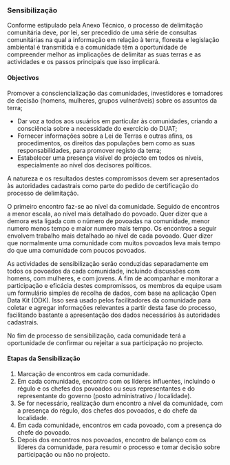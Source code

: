 ### Sensibilização

Conforme estipulado pela Anexo Técnico, o processo de delimitação comunitária deve, por lei, ser precedido de uma série de consultas comunitárias na qual a informação em relação à terra, floresta e legislação ambiental é transmitida e a comunidade têm a oportunidade de compreender melhor as implicações de delimitar as suas terras e as actividades e os passos principais que isso implicará.

#### Objectivos

Promover a consciencialização das comunidades, investidores e tomadores de decisão \(homens, mulheres, grupos vulneráveis\) sobre os assuntos da terra;

* Dar voz a todos aos usuários em particular às comunidades, criando a consciência sobre a necessidade do exercício do DUAT; 
* Fornecer informações sobre a Lei de Terras e outras afins, os procedimentos, os direitos das populações bem como as suas responsabilidades, para promover registo da terra;
* Estabelecer uma presença visível do projecto em todos os níveis, especialmente ao nível dos decisores políticos.



A natureza e os resultados destes compromissos devem ser apresentados às autoridades cadastrais como parte do pedido de certificação do processo de delimitação.

O primeiro encontro faz-se ao nível da comunidade.  Seguido de encontros a menor escala, ao nível mais detalhado do povoado.  Quer dizer que a demora esta ligada com o número de povoadas na comunidade, menor numero menos tempo e maior numero mais tempo. Os encontros a seguir envolvem trabalho mais detalhado ao nível de cada povoado. Quer dizer que normalmente uma comunidade com muitos povoados leva mais tempo do que uma comunidade com poucos povoados.

As actividades de sensibilização serão conduzidas separadamente em todos os povoados da cada comunidade, incluindo discussões com homens, com mulheres, e com jovens. A fim de acompanhar e monitorar a participação e eficácia destes compromissos, os membros da equipe usam um formulário simples de recolha de dados, com base na aplicação Open Data Kit \(ODK\). Isso será usado pelos facilitadores da comunidade para coletar e agregar informações relevantes a partir desta fase do processo, facilitando bastante a apresentação dos dados necessários às autoridades cadastrais.

No fim de processo de sensibilização, cada comunidade terá a oportunidade de confirmar ou rejeitar a sua participação no projecto.

#### Etapas da Sensibilização

1. Marcação de encontros em cada comunidade.
2. Em cada comunidade, encontro com os líderes influentes, incluindo o régulo e os chefes dos povoados ou seus representantes e do representante do governo \(posto administrativo / localidade\).
3. Se for necessário, realização dum encontro a nível da comunidade, com a presença do régulo, dos chefes dos povoados, e do chefe da localidade.
4. Em cada comunidade, encontros em cada povoado, com a presença do chefe do povoado.
5. Depois dos encontros nos povoados, encontro de balanço com os líderes da comunidade, para resumir o processo e tomar decisão sobre participação ou não no projecto.



